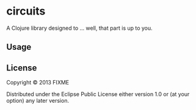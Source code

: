 # circuits

A Clojure library designed to ... well, that part is up to you.

## Usage



## License

Copyright © 2013 FIXME

Distributed under the Eclipse Public License either version 1.0 or (at
your option) any later version.
